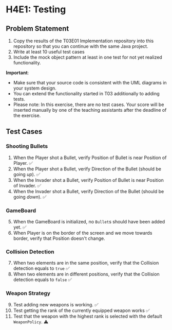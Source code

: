 # H4E1: Testing

## Problem Statement

1. Copy the results of the T03E01 Implementation repository into this repository so that you can continue with the same Java project.
2. Write at least 10 useful test cases
3. Include the mock object pattern at least in one test for not yet realized functionality.

**Important**:

- Make sure that your source code is consistent with the UML diagrams in your system design.
- You can extend the functionality started in T03 additionally to adding tests.
- Please note: In this exercise, there are no test cases. Your score will be inserted manually by one of the teaching assistants after the deadline of the exercise.

## Test Cases

### Shooting Bullets

1. When the Player shot a Bullet, verify Position of Bullet is near Position of Player. ✅
2. When the Player shot a Bullet, verify Direction of the Bullet (should be going *up*). ✅
3. When the Invader shot a Bullet, verify Position of Bullet is near Position of Invader. ✅
4. When the Invader shot a Bullet, verify Direction of the Bullet (should be going *down*). ✅

### GameBoard

5. When the GameBoard is initialized, no `Bullet`s should have been added yet. ✅
6. When Player is on the border of the screen and we move towards border, verify that Position doesn't change.

### Collision Detection

7. When two elements are in the same position, verify that the Collision detection equals to `true` ✅
8. When two elements are in different positions, verify that the Collision detection equals to `false` ✅

### Weapon Strategy

9. Test adding new weapons is working. ✅
10. Test getting the rank of the currently equipped weapon works ✅
11. Test that the weapon with the highest rank is selected with the default `WeaponPolicy`. ⚠️
